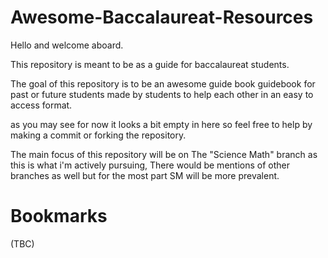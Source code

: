# Awesome-Baccalaureat-Resources
Hello and welcome aboard.

This repository is meant to be as a guide for baccalaureat students.

The goal of this repository is to be an awesome guide book guidebook for past or future students made by students to help each other in an easy to access format.

as you may see for now it looks a bit empty in here so feel free to help by making a commit or forking the repository.

The main focus of this repository will be on The "Science Math" branch as this is what i'm actively pursuing, There would be mentions of other branches as well but for the most part SM will be more prevalent.

# Bookmarks
(TBC)
# 
